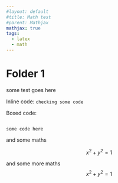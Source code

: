 ```yaml
---
#layout: default
#title: Math test
#parent: Mathjax
mathjax: true
tags: 
  - latex
  - math
---
```



# Folder 1


some test goes here

Inline code: ``` checking some code ```

Boxed code:

```

some code here

```

and some maths

$$ x^2 + y^2 = 1 $$

and some more maths $$x^2 + y^2 = 1$$


